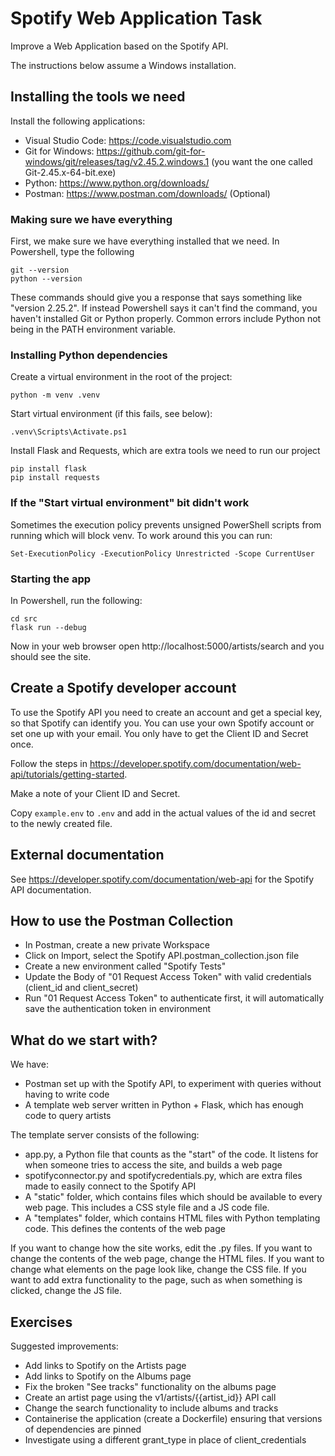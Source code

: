 # Spotify Web Application Task
Improve a Web Application based on the Spotify API.

The instructions below assume a Windows installation.

## Installing the tools we need

Install the following applications:
- Visual Studio Code: https://code.visualstudio.com
- Git for Windows: https://github.com/git-for-windows/git/releases/tag/v2.45.2.windows.1 (you want the one called Git-2.45.x-64-bit.exe)
- Python: https://www.python.org/downloads/
- Postman: https://www.postman.com/downloads/ (Optional)

### Making sure we have everything
First, we make sure we have everything installed that we need. In Powershell, type the following
```
git --version
python --version
```
These commands should give you a response that says something like "version 2.25.2". If instead Powershell says it can't find the command, you haven't installed Git or Python properly. Common errors include Python not being in the PATH environment variable.

### Installing Python dependencies

Create a virtual environment in the root of the project:

```
python -m venv .venv
```

Start virtual environment (if this fails, see below):

```
.venv\Scripts\Activate.ps1
```

Install Flask and Requests, which are extra tools we need to run our project

```
pip install flask
pip install requests
```

### If the "Start virtual environment" bit didn't work
Sometimes the execution policy prevents unsigned PowerShell scripts from running which will block venv. To work around this you can run:
```
Set-ExecutionPolicy -ExecutionPolicy Unrestricted -Scope CurrentUser
```

### Starting the app
In Powershell, run the following:
```
cd src
flask run --debug
```

Now in your web browser open http://localhost:5000/artists/search and you should see the site.

## Create a Spotify developer account

To use the Spotify API you need to create an account and get a special key, so that Spotify can identify you. You can use your own Spotify account or set one up with your email. You only have to get the Client ID and Secret once.

Follow the steps in https://developer.spotify.com/documentation/web-api/tutorials/getting-started.

Make a note of your Client ID and Secret.

Copy `example.env` to `.env` and add in the actual values of the id and secret to the newly created file.

## External documentation

See https://developer.spotify.com/documentation/web-api for the Spotify API documentation.

## How to use the Postman Collection

- In Postman, create a new private Workspace
- Click on Import, select the Spotify API.postman_collection.json file
- Create a new environment called "Spotify Tests"
- Update the Body of "01 Request Access Token" with valid credentials (client_id and client_secret)
- Run "01 Request Access Token" to authenticate first, it will automatically save the authentication token in environment

## What do we start with?
We have:
- Postman set up with the Spotify API, to experiment with queries without having to write code
- A template web server written in Python + Flask, which has enough code to query artists

The template server consists of the following:
- app.py, a Python file that counts as the "start" of the code. It listens for when someone tries to access the site, and builds a web page
- spotifyconnector.py and spotifycredentials.py, which are extra files made to easily connect to the Spotify API
- A "static" folder, which contains files which should be available to every web page. This includes a CSS style file and a JS code file.
- A "templates" folder, which contains HTML files with Python templating code. This defines the contents of the web page

If you want to change how the site works, edit the .py files. If you want to change the contents of the web page, change the HTML files. If you want to change what elements on the page look like, change the CSS file. If you want to add extra functionality to the page, such as when something is clicked, change the JS file. 

## Exercises

Suggested improvements:
- Add links to Spotify on the Artists page
- Add links to Spotify on the Albums page
- Fix the broken "See tracks" functionality on the albums page
- Create an artist page using the v1/artists/{{artist_id}} API call
- Change the search functionality to include albums and tracks
- Containerise the application (create a Dockerfile) ensuring that versions of dependencies are pinned
- Investigate using a different grant_type in place of client_credentials